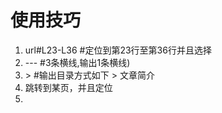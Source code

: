 使用技巧
=======

1. url#L23-L36 #定位到第23行至第36行并且选择 
2. --- #3条横线,输出1条横线)
3. \>  #输出目录方式如下 > 文章简介
4. 跳转到某页，并且定位
5. 

